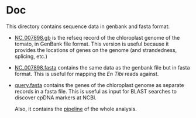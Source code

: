 Doc
====

This directory contains sequence data in genbank and fasta format:

- [NC_007898.gb](NC_007898.gb) is the refseq record of the chloroplast genome of the tomato, in 
  GenBank file format. This version is useful because it provides the locations of genes on the
  genome (and strandedness, splicing, etc.)
- [NC_007898.fasta](NC_007898.fasta) contains the same data as the genbank file but in fasta 
  format. This is useful for mapping the *En Tibi* reads against.
- [query.fasta](query.fasta) contains the genes of the chloroplast genome as separate records in
  a fasta file. This is useful as input for BLAST searches to discover cpDNA markers at NCBI.
  
  Also, it contains the [pipeline](Pipeline.md) of the whole analysis.
